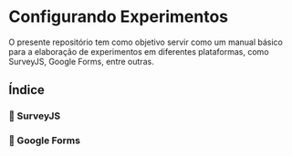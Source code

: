 # Configurando Experimentos

O presente repositório tem como objetivo servir como um manual básico para a elaboração de experimentos em diferentes plataformas, como SurveyJS, Google Forms, entre outras.

## Índice

### 📁 SurveyJS

### 📁 Google Forms


